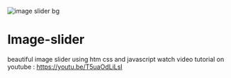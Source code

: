 ![image slider bg](https://github.com/AsmrWebCoding/Image-slider/assets/138141838/25f39ea6-367a-487e-a92a-165969338130)

# Image-slider


beautiful image slider using htm css and javascript
watch video tutorial on youtube : https://youtu.be/T5uaOdLiLsI
